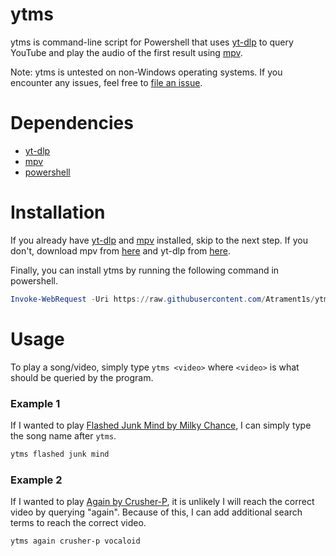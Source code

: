 # ytms
ytms is command-line script for Powershell that uses [yt-dlp](https://github.com/yt-dlp/yt-dlp) to query YouTube and play the audio of the first result using [mpv](https://github.com/mpv-player/mpv).

Note: ytms is untested on non-Windows operating systems. If you encounter any issues, feel free to [file an issue](https://github.com/Atrament1s/ytms/issues).

# Dependencies
- [yt-dlp](https://github.com/yt-dlp/yt-dlp)
- [mpv](https://github.com/mpv-player/mpv)
- [powershell](https://learn.microsoft.com/en-us/powershell/scripting/install/installing-powershell?view=powershell-7.4)

# Installation
If you already have [yt-dlp](https://github.com/yt-dlp/yt-dlp) and [mpv](https://github.com/mpv-player/mpv) installed, skip to the next step. If you don't, download mpv from [here](https://mpv.io/installation/) and yt-dlp from [here](https://github.com/yt-dlp/yt-dlp/wiki/Installation).

Finally, you can install ytms by running the following command in powershell.
```powershell
Invoke-WebRequest -Uri https://raw.githubusercontent.com/Atrament1s/ytms/master/script.ps1 | Select-Object -ExpandProperty Content | Add-Content -Path $profile
```

# Usage
To play a song/video, simply type `ytms <video>` where `<video>` is what should be queried by the program.

### Example 1
If I wanted to play [Flashed Junk Mind by Milky Chance](https://youtu.be/AaoPyfRYkb0), I can simply type the song name after `ytms`.
```powershell
ytms flashed junk mind
```

### Example 2
If I wanted to play [Again by Crusher-P](https://www.youtube.com/watch?v=jdQWia3fwMU), it is unlikely I will reach the correct video by querying "again". Because of this, I can add additional search terms to reach the correct video.
```powershell
ytms again crusher-p vocaloid
```